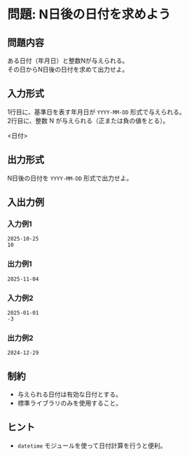 # 問題: N日後の日付を求めよう

## 問題内容
ある日付（年月日）と整数Nが与えられる。  
その日からN日後の日付を求めて出力せよ。

## 入力形式
1行目に、基準日を表す年月日が `YYYY-MM-DD` 形式で与えられる。  
2行目に、整数 N が与えられる（正または負の値をとる）。

<日付>
<N>


## 出力形式
N日後の日付を `YYYY-MM-DD` 形式で出力せよ。

## 入出力例

### 入力例1
```
2025-10-25
10
```

### 出力例1
```
2025-11-04
```
### 入力例2
```
2025-01-01
-3
```
### 出力例2
```
2024-12-29
```
## 制約
- 与えられる日付は有効な日付とする。
- 標準ライブラリのみを使用すること。

## ヒント
- `datetime` モジュールを使って日付計算を行うと便利。